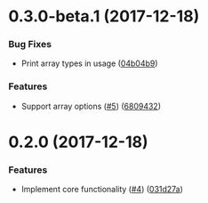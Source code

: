 <a name="0.3.0-beta.1"></a>
# 0.3.0-beta.1 (2017-12-18)


### Bug Fixes

* Print array types in usage ([04b04b9](https://github.com/ls-age/expose/commits/04b04b9))


### Features

* Support array options ([#5](https://github.com/ls-age/expose/issues/5)) ([6809432](https://github.com/ls-age/expose/commits/6809432))




<a name="0.2.0"></a>
# 0.2.0 (2017-12-18)


### Features

* Implement core functionality ([#4](https://github.com/ls-age/expose/issues/4)) ([031d27a](https://github.com/ls-age/expose/commits/031d27a))



